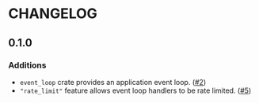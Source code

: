 # CHANGELOG

## 0.1.0

### Additions

* `event_loop` crate provides an application event loop. ([#2])
* `"rate_limit"` feature allows event loop handlers to be rate limited. ([#5])

[#2]: https://github.com/azriel91/nginee/issues/2
[#5]: https://github.com/azriel91/nginee/issues/5
